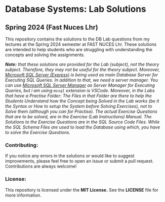 # Database Systems: Lab Solutions
## Spring 2024 (Fast Nuces Lhr)

This repository contains the solutions to the DB Lab questions from my lectures at the Spring 2024 semester at FAST NUCES Lhr. These solutions are intended to help students who are struggling with understanding the concepts and solving the assignments.

_**Note:** that these solutions are provided for the Lab (subject), not the theory subject. Therefore, they may not be useful for the theory subject. Moreover, [Microsoft SQL Server (Express)](https://www.microsoft.com/en-us/sql-server/sql-server-downloads) is being used as main Database Server for Executing SQL Queries. In addition to that, we need a server manager. You can use [Microsoft SQL Server Manager](https://learn.microsoft.com/en-us/sql/ssms/download-sql-server-management-studio-ssms?view=sql-server-ver16) as Server Manager for Executing Queries, but i am using `mssql` extension is VSCode. Moreover, in the Labs that have a Practise Folder: The Files in that Folder are there to help the Students Understand how the Concept being Solved in the Lab works (be it the Syntax or How to setup the System before Solving Exercises), not to Solve them (although you can for Practise). The actual Exercise Questions that are to be solved, are in the Exercise (Lab Instructions) Manual. The Solutions to the Exercise Questions are in the SQL Source Code Files. While the SQL Schema Files are used to load the Database using which, you have to solve the Exercise Questions._

### Contributing:
If you notice any errors in the solutions or would like to suggest improvements, please feel free to open an issue or submit a pull request. Contributions are always welcome!

### License:
This repository is licensed under the **MIT License.** See the **LICENSE** file for more information.
